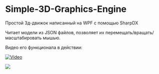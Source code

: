 # Simple-3D-Graphics-Engine
Простой 3д-движок написанный на WPF с помощью SharpDX

Читает модели из JSON файлов, позволяет их перемещать/вращать/масштабировать мышью.

Видео его функционала в действии:

[![Video](http://img.youtube.com/vi/K_Zuz1isiFU/maxresdefault.jpg)](http://www.youtube.com/watch?v=K_Zuz1isiFU "Simple 3D Graphics Engine")



<div style="width: 800px; height: 720px; overflow: hidden">
  <img src="http://img.youtube.com/vi/K_Zuz1isiFU/maxresdefault.jpg">
</div>
